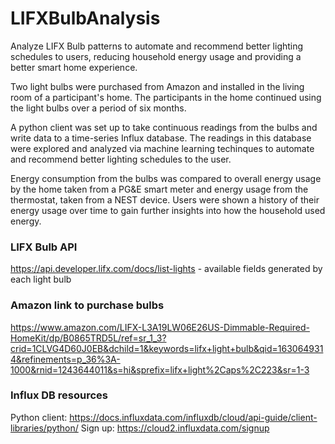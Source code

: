# LIFXBulbAnalysis

Analyze LIFX Bulb patterns to automate and recommend better lighting schedules to users, reducing household energy usage and providing a better
smart home experience.

Two light bulbs were purchased from Amazon and installed in the living room of a participant's home. The participants in the home continued using
the light bulbs over a period of six months.

A python client was set up to take continuous readings from the bulbs and write data to a time-series Influx database. The readings in this database
were explored and analyzed via machine learning techinques to automate and recommend better lighting schedules to the user.

Energy consumption from the bulbs was compared to overall energy usage by the home taken from a PG&E smart meter and energy usage from the thermostat,
taken from a NEST device. Users were shown a history of their energy usage over time to gain further insights into how the household used energy.

### LIFX Bulb API
https://api.developer.lifx.com/docs/list-lights - available fields generated by each light bulb

### Amazon link to purchase bulbs
https://www.amazon.com/LIFX-L3A19LW06E26US-Dimmable-Required-HomeKit/dp/B0865TRD5L/ref=sr_1_3?crid=1CLVG4D60J0EB&dchild=1&keywords=lifx+light+bulb&qid=1630649314&refinements=p_36%3A-1000&rnid=1243644011&s=hi&sprefix=lifx+light%2Caps%2C223&sr=1-3

### Influx DB resources
Python client: https://docs.influxdata.com/influxdb/cloud/api-guide/client-libraries/python/
Sign up: https://cloud2.influxdata.com/signup
